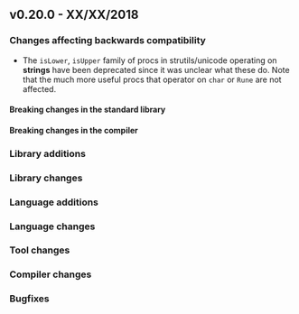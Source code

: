 ## v0.20.0 - XX/XX/2018

### Changes affecting backwards compatibility

- The ``isLower``, ``isUpper`` family of procs in strutils/unicode
  operating on **strings** have been
  deprecated since it was unclear what these do. Note that the much more
  useful procs that operator on ``char`` or ``Rune`` are not affected.

#### Breaking changes in the standard library


#### Breaking changes in the compiler

### Library additions


### Library changes


### Language additions


### Language changes


### Tool changes

### Compiler changes

### Bugfixes
